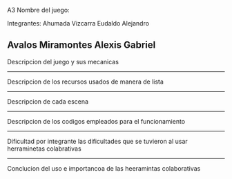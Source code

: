 A3
Nombre del juego:

Integrantes:
Ahumada Vizcarra Eudaldo Alejandro

Avalos Miramontes Alexis Gabriel
--------------------------------------------------------------------------------------
Descripcion del juego y sus mecanicas




-------------------------------------------------------------------------------------
Descripcion de los recursos usados de manera de lista 




-------------------------------------------------------------------------------------
Descripcion de cada escena




------------------------------------------------------------------------------------
Descripcion de los codigos empleados para el funcionamiento




-----------------------------------------------------------------------------------
Dificultad por integrante las dificultades que se tuvieron al usar herraminetas colabrativas



-----------------------------------------------------------------------------------
Conclucion del uso e importancoa de las heeramintas colaborativas
